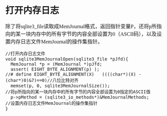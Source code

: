 # 打开内存日志
<font face="微软雅黑" size="3px">

除了将sqlite3_file读取成MemJournal格式，返回指针变量P，还将p所指向的某一块内存中的所有字节的内容全部设置为0（ASCII码），以及设置内存日志文件MemJournal的操作集指针。

	//打开内存日志文件
	void sqlite3MemJournalOpen(sqlite3_file *pJfd){
	  MemJournal *p = (MemJournal *)pJfd;
	  assert( EIGHT_BYTE_ALIGNMENT(p) );
	//# define EIGHT_BYTE_ALIGNMENT(X)   ((((char*)(X) - (char*)0)&7)==0)//八位比特对齐
	  memset(p, 0, sqlite3MemJournalSize());
	//将p所指向的某一块内存中的所有字节的内容全部设置为0指定的ASCII值
	  p->pMethod = (sqlite3_io_methods*)&MemJournalMethods;
	//设置内存日志文件MemJournal的操作集指针
	}

